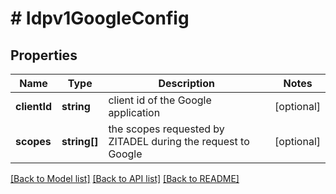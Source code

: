 # # Idpv1GoogleConfig

## Properties

Name | Type | Description | Notes
------------ | ------------- | ------------- | -------------
**clientId** | **string** | client id of the Google application | [optional]
**scopes** | **string[]** | the scopes requested by ZITADEL during the request to Google | [optional]

[[Back to Model list]](../../README.md#models) [[Back to API list]](../../README.md#endpoints) [[Back to README]](../../README.md)
